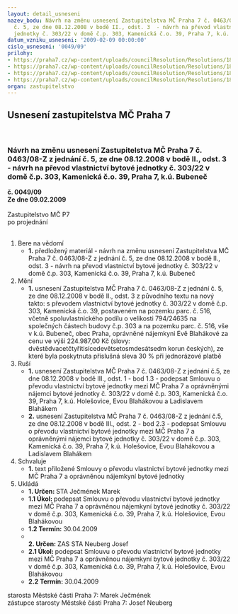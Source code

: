 ```yaml
---
layout: detail_usneseni
nazev_bodu: Návrh na změnu usnesení Zastupitelstva MČ Praha 7 č. 0463/08-Z z jednání
  č. 5, ze dne 08.12.2008 v bodě II., odst. 3  - návrh na převod vlastnictví bytové
  jednotky č. 303/22 v domě č.p. 303, Kamenická č.o. 39, Praha 7, k.ú. Bubeneč
datum_vzniku_usneseni: '2009-02-09 00:00:00'
cislo_usneseni: '0049/09'
prilohy:
- https://praha7.cz/wp-content/uploads/councilResolution/Resolutions/18113/1-09-usnesen%c3%ad_rada_0132-09-r_z_03.02.2009.doc
- https://praha7.cz/wp-content/uploads/councilResolution/Resolutions/18113/1-09-usnesen%c3%ad_zastupitelstva_%c4%8d._0463-08-z.doc
- https://praha7.cz/wp-content/uploads/councilResolution/Resolutions/18113/1-09-smlouva_303_22_J_z_h.doc
- https://praha7.cz/wp-content/uploads/councilResolution/Resolutions/18113/1-09-doklad_o_%c3%bamrt%c3%ad.pdf
organ: zastupitelstvo
---
```

<div id="ucUsn_pList" class="usn">
	<span><h2>Usnesení zastupitelstva MČ Praha 7 </h2>
<br></span><div class="standBody">
<span><h3>Návrh na změnu usnesení Zastupitelstva MČ Praha 7 č. 0463/08-Z z jednání č. 5, ze dne 08.12.2008 v bodě II., odst. 3  - návrh na převod vlastnictví bytové jednotky č. 303/22 v domě č.p. 303, Kamenická č.o. 39, Praha 7, k.ú. Bubeneč</h3></span><div class="center">
		<strong>č. 0049/09</strong><br>
	</div>
<div class="center">
		<strong>Ze dne 09.02.2009</strong><br><br>
	</div>Zastupitelstvo MČ P7<br> po projednání<br><br><ol>
<li>Bere na vědomí<ul><li>
<strong>1.</strong> předložený materiál - návrh na změnu usnesení Zastupitelstva MČ Praha 7 č. 0463/08-Z z jednání č. 5, ze dne 08.12.2008 v bodě II., odst. 3  - návrh na převod vlastnictví bytové jednotky č. 303/22 v domě č.p. 303, Kamenická č.o. 39, Praha 7, k.ú. Bubeneč</li></ul>
</li>
<li>Mění<ul><li>
<strong>1.</strong> usnesení Zastupitelstva MČ Praha 7 č. 0463/08-Z z jednání č. 5, ze dne 08.12.2008 v bodě II., odst. 3 z původního textu na nový takto: s převodem vlastnictví bytové jednotky č. 303/22 v domě č.p. 303, Kamenická č.o. 39, postaveném na pozemku parc. č. 516, včetně spoluvlastnického podílu o velikosti 794/24635 na společných částech budovy č.p. 303 a na pozemku parc. č. 516, vše v k.ú. Bubeneč, obec Praha, oprávněné nájemkyni Evě Blahákové za cenu ve výši 224.987,00 Kč (slovy: dvěstědvacetčtyřitisícedevětsetosmdesátsedm korun českých), ze které byla poskytnuta příslušná sleva 30 % při jednorázové platbě </li></ul>
</li>
<li>Ruší<ul>
<li>
<strong>1.</strong> usnesení Zastupitelstva MČ Praha 7 č. 0463/08-Z z jednání č.5, ze dne 08.12.2008 v bodě III., odst. 1 - bod 1.3 - podepsat Smlouvu o převodu vlastnictví bytové jednotky mezi MČ Praha 7 a oprávněnými nájemci bytové jednotky č. 303/22 v domě č.p. 303, Kamenická č.o. 39, Praha 7, k.ú. Holešovice, Evou Blahákovou a Ladislavem Blahákem</li>
<li>
<strong>2.</strong> usnesení Zastupitelstva MČ Praha 7 č. 0463/08-Z z jednání č.5, ze dne 08.12.2008 v bodě III., odst. 2 - bod 2.3 - podepsat Smlouvu o převodu vlastnictví bytové jednotky mezi MČ Praha 7 a oprávněnými nájemci bytové jednotky č. 303/22 v domě č.p. 303, Kamenická č.o. 39, Praha 7, k.ú. Holešovice, Evou Blahákovou a Ladislavem Blahákem</li>
</ul>
</li>
<li>Schvaluje<ul><li>
<strong>1.</strong> text přiložené Smlouvy o převodu vlastnictví bytové jednotky mezi MČ Praha 7 a oprávněnou nájemkyní bytové jednotky</li></ul>
</li>
<li>Ukládá<ul>
<li>
<strong>1. Určen: </strong>STA Ječmének Marek</li>
<li>
<strong>1.1 Úkol: </strong>podepsat Smlouvu o převodu vlastnictví bytové jednotky mezi MČ Praha 7 a oprávněnou nájemkyní bytové jednotky č. 303/22 v domě č.p. 303, Kamenická č.o. 39, Praha 7, k.ú. Holešovice, Evou Blahákovou </li>
<li>
<strong>1.2 Termín: </strong>30.04.2009</li>
<li>
<strong><br>2. Určen: </strong>ZAS STA Neuberg Josef</li>
<li>
<strong>2.1 Úkol: </strong>podepsat Smlouvu o převodu vlastnictví bytové jednotky mezi MČ Praha 7 a oprávněnou nájemkyní bytové jednotky č. 303/22 v domě č.p. 303, Kamenická č.o. 39, Praha 7, k.ú. Holešovice, Evou Blahákovou </li>
<li>
<strong>2.2 Termín: </strong>30.04.2009</li>
</ul>
</li>
</ol>starosta Městské části Praha 7: Marek Ječmének<br>zástupce starosty Městské části Praha 7: Josef Neuberg
</div>
</div>